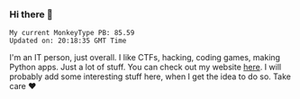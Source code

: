 ### Hi there 👋
<!-- PB START -->
```
My current MonkeyType PB: 85.59
Updated on: 20:18:35 GMT Time
```
<!-- PB END -->
I'm an IT person, just overall. I like CTFs, hacking, coding games, making Python apps. Just a lot of stuff.
You can check out my website [here](https://skill3472.github.io/).
I will probably add some interesting stuff here, when I get the idea to do so. Take care ❤️
